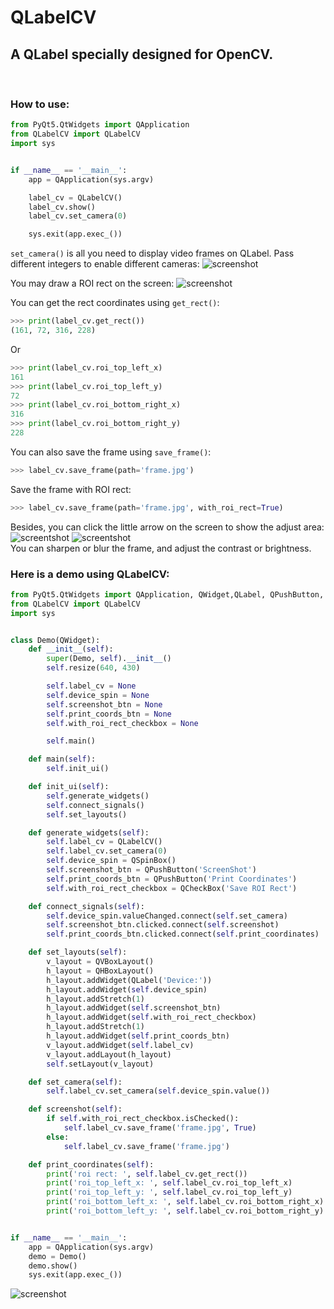 # QLabelCV
## A QLabel specially designed for OpenCV.
<br/>

### How to use:
```python
from PyQt5.QtWidgets import QApplication
from QLabelCV import QLabelCV
import sys


if __name__ == '__main__':
    app = QApplication(sys.argv)

    label_cv = QLabelCV()
    label_cv.show()
    label_cv.set_camera(0)

    sys.exit(app.exec_())
```

`set_camera()` is all you need to display video frames on QLabel. Pass different integers to enable different cameras:
![screenshot](./pics/1.png)

You may draw a ROI rect on the screen:
![screenshot](./pics/2.png)

You can get the rect coordinates using `get_rect()`:<br/>
```python
>>> print(label_cv.get_rect())
(161, 72, 316, 228)
```

Or
```python
>>> print(label_cv.roi_top_left_x)
161
>>> print(label_cv.roi_top_left_y)
72
>>> print(label_cv.roi_bottom_right_x)
316
>>> print(label_cv.roi_bottom_right_y)
228
```

You can also save the frame using `save_frame()`:
```python
>>> label_cv.save_frame(path='frame.jpg')
```
Save the frame with ROI rect:
```python
>>> label_cv.save_frame(path='frame.jpg', with_roi_rect=True)
```

Besides, you can click the little arrow on the screen to show the adjust area:
![screentshot](./pics/3.png)
![screentshot](./pics/4.png)
<br/>
You can sharpen or blur the frame, and adjust the contrast or brightness.
<br/>

### Here is a demo using QLabelCV:
```python
from PyQt5.QtWidgets import QApplication, QWidget,QLabel, QPushButton, QSpinBox, QCheckBox, QHBoxLayout, QVBoxLayout
from QLabelCV import QLabelCV
import sys


class Demo(QWidget):
    def __init__(self):
        super(Demo, self).__init__()
        self.resize(640, 430)

        self.label_cv = None
        self.device_spin = None
        self.screenshot_btn = None
        self.print_coords_btn = None
        self.with_roi_rect_checkbox = None

        self.main()

    def main(self):
        self.init_ui()

    def init_ui(self):
        self.generate_widgets()
        self.connect_signals()
        self.set_layouts()

    def generate_widgets(self):
        self.label_cv = QLabelCV()
        self.label_cv.set_camera(0)
        self.device_spin = QSpinBox()
        self.screenshot_btn = QPushButton('ScreenShot')
        self.print_coords_btn = QPushButton('Print Coordinates')
        self.with_roi_rect_checkbox = QCheckBox('Save ROI Rect')

    def connect_signals(self):
        self.device_spin.valueChanged.connect(self.set_camera)
        self.screenshot_btn.clicked.connect(self.screenshot)
        self.print_coords_btn.clicked.connect(self.print_coordinates)

    def set_layouts(self):
        v_layout = QVBoxLayout()
        h_layout = QHBoxLayout()
        h_layout.addWidget(QLabel('Device:'))
        h_layout.addWidget(self.device_spin)
        h_layout.addStretch(1)
        h_layout.addWidget(self.screenshot_btn)
        h_layout.addWidget(self.with_roi_rect_checkbox)
        h_layout.addStretch(1)
        h_layout.addWidget(self.print_coords_btn)
        v_layout.addWidget(self.label_cv)
        v_layout.addLayout(h_layout)
        self.setLayout(v_layout)

    def set_camera(self):
        self.label_cv.set_camera(self.device_spin.value())

    def screenshot(self):
        if self.with_roi_rect_checkbox.isChecked():
            self.label_cv.save_frame('frame.jpg', True)
        else:
            self.label_cv.save_frame('frame.jpg')

    def print_coordinates(self):
        print('roi rect: ', self.label_cv.get_rect())
        print('roi_top_left_x: ', self.label_cv.roi_top_left_x)
        print('roi_top_left_y: ', self.label_cv.roi_top_left_y)
        print('roi_bottom_left_x: ', self.label_cv.roi_bottom_right_x)
        print('roi_bottom_left_y: ', self.label_cv.roi_bottom_right_y)


if __name__ == '__main__':
    app = QApplication(sys.argv)
    demo = Demo()
    demo.show()
    sys.exit(app.exec_())
```
![screenshot](./pics/5.png)

